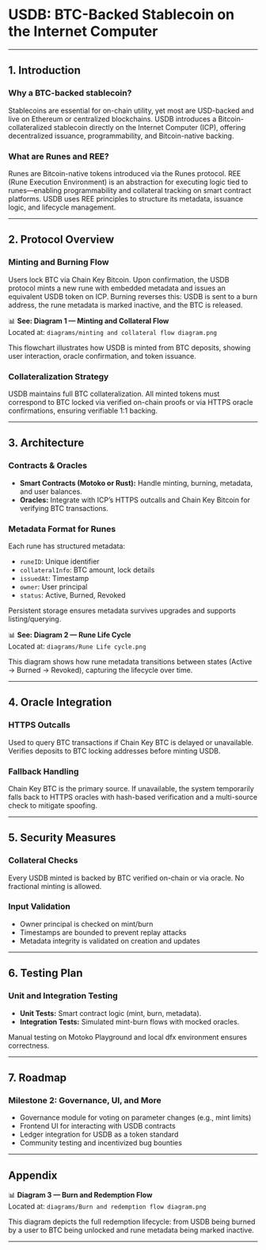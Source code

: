 # USDB: BTC-Backed Stablecoin on the Internet Computer

---

## 1. Introduction

### Why a BTC-backed stablecoin?

Stablecoins are essential for on-chain utility, yet most are USD-backed and live on Ethereum or centralized blockchains. USDB introduces a Bitcoin-collateralized stablecoin directly on the Internet Computer (ICP), offering decentralized issuance, programmability, and Bitcoin-native backing.

### What are Runes and REE?

Runes are Bitcoin-native tokens introduced via the Runes protocol. REE (Rune Execution Environment) is an abstraction for executing logic tied to runes—enabling programmability and collateral tracking on smart contract platforms. USDB uses REE principles to structure its metadata, issuance logic, and lifecycle management.

---

## 2. Protocol Overview

### Minting and Burning Flow

Users lock BTC via Chain Key Bitcoin. Upon confirmation, the USDB protocol mints a new rune with embedded metadata and issues an equivalent USDB token on ICP. Burning reverses this: USDB is sent to a burn address, the rune metadata is marked inactive, and the BTC is released.

📊 **See: Diagram 1 — Minting and Collateral Flow**  
Located at: `diagrams/minting and collateral flow diagram.png`

This flowchart illustrates how USDB is minted from BTC deposits, showing user interaction, oracle confirmation, and token issuance.

### Collateralization Strategy

USDB maintains full BTC collateralization. All minted tokens must correspond to BTC locked via verified on-chain proofs or via HTTPS oracle confirmations, ensuring verifiable 1:1 backing.

---

## 3. Architecture

### Contracts & Oracles

- **Smart Contracts (Motoko or Rust):** Handle minting, burning, metadata, and user balances.
- **Oracles:** Integrate with ICP’s HTTPS outcalls and Chain Key Bitcoin for verifying BTC transactions.

### Metadata Format for Runes

Each rune has structured metadata:

- `runeID`: Unique identifier  
- `collateralInfo`: BTC amount, lock details  
- `issuedAt`: Timestamp  
- `owner`: User principal  
- `status`: Active, Burned, Revoked  

Persistent storage ensures metadata survives upgrades and supports listing/querying.

📊 **See: Diagram 2 — Rune Life Cycle**  
Located at: `diagrams/Rune Life cycle.png`

This diagram shows how rune metadata transitions between states (Active → Burned → Revoked), capturing the lifecycle over time.

---

## 4. Oracle Integration

### HTTPS Outcalls

Used to query BTC transactions if Chain Key BTC is delayed or unavailable. Verifies deposits to BTC locking addresses before minting USDB.

### Fallback Handling

Chain Key BTC is the primary source. If unavailable, the system temporarily falls back to HTTPS oracles with hash-based verification and a multi-source check to mitigate spoofing.

---

## 5. Security Measures

### Collateral Checks

Every USDB minted is backed by BTC verified on-chain or via oracle. No fractional minting is allowed.

### Input Validation

- Owner principal is checked on mint/burn  
- Timestamps are bounded to prevent replay attacks  
- Metadata integrity is validated on creation and updates

---

## 6. Testing Plan

### Unit and Integration Testing

- **Unit Tests:** Smart contract logic (mint, burn, metadata).
- **Integration Tests:** Simulated mint-burn flows with mocked oracles.

Manual testing on Motoko Playground and local dfx environment ensures correctness.

---

## 7. Roadmap

### Milestone 2: Governance, UI, and More

- Governance module for voting on parameter changes (e.g., mint limits)  
- Frontend UI for interacting with USDB contracts  
- Ledger integration for USDB as a token standard  
- Community testing and incentivized bug bounties

---

## Appendix

📊 **Diagram 3 — Burn and Redemption Flow**  
Located at: `diagrams/Burn and redemption flow diagram.png`

This diagram depicts the full redemption lifecycle: from USDB being burned by a user to BTC being unlocked and rune metadata being marked inactive.

---

